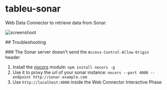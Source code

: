 # tableu-sonar

Web Data Connector to retrieve data from Sonar.

![screenshoot](https://cloud.githubusercontent.com/assets/1450075/23081446/99477c64-f533-11e6-8137-61131b895714.png)


## Troubleshooting

### The Sonar server doesn't send the `Access-Control-Allow-Origin` header

1. Install the [nocors](https://www.npmjs.com/package/nocors) module:
  `npm install nocors -g`
2. Use it to proxy the url of your sonar instance:
  `nocors --port 4000 --endpoint http://sonar.example.com`
3. Use `http://localhost:4000` inside the Web Connector Interactive Phase

